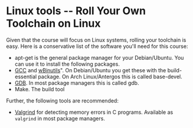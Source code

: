 # Linux tools -- Roll Your Own Toolchain on Linux

Given that the course will focus on Linux systems, rolling your toolchain is easy. Here is a conservative list of the software you'll need for this course:

  * apt-get is the general package manager for your Debian/Ubuntu. You can use it to install the following packages.
  * [GCC](https://gcc.gnu.org/) and [wBinutils](https://www.gnu.org/software/binutils/)". On Debian/Ubuntu you get these with the build-essential package. On Arch Linux/Antergos this is called base-devel.
  * [GDB](https://www.gnu.org/software/gdb/). In most package managers this is called gdb.
  * Make. The build tool

Further, the following tools are recommended:

  * [Valgrind](http://www.valgrind.org/) for detecting memory errors
    in C programs.  Available as `valgrind` in most package managers.
